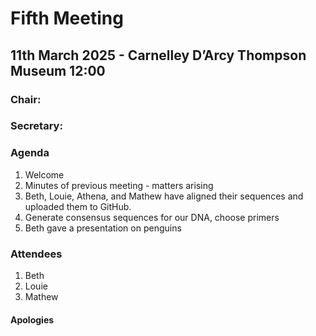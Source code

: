 # Fifth Meeting
## 11th March 2025 - Carnelley D’Arcy Thompson Museum 12:00
### Chair: 
### Secretary: 

### Agenda

1. Welcome
2. Minutes of previous meeting - matters arising
3. Beth, Louie, Athena, and Mathew have aligned their sequences and uploaded them to GitHub. 
4. Generate consensus sequences for our DNA, choose primers
5. Beth gave a presentation on penguins 

### Attendees
1. Beth
2. Louie
3. Mathew
#### Apologies

